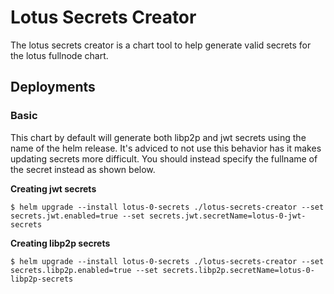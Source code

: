 # Lotus Secrets Creator

The lotus secrets creator is a chart tool to help generate valid secrets for the lotus fullnode chart.

## Deployments

### Basic

This chart by default will generate both libp2p and jwt secrets using the name of the helm release. It's adviced to not use this behavior
has it makes updating secrets more difficult. You should instead specify the fullname of the secret instead as shown below.

**Creating jwt secrets**

```
$ helm upgrade --install lotus-0-secrets ./lotus-secrets-creator --set secrets.jwt.enabled=true --set secrets.jwt.secretName=lotus-0-jwt-secrets
```

**Creating libp2p secrets**

```
$ helm upgrade --install lotus-0-secrets ./lotus-secrets-creator --set secrets.libp2p.enabled=true --set secrets.libp2p.secretName=lotus-0-libp2p-secrets
```
